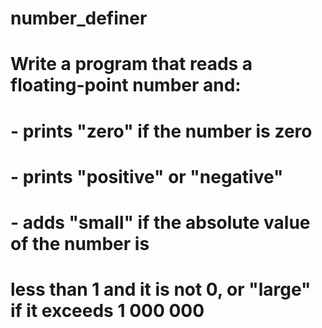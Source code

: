 # number_definer
# Write a program that reads a floating-point number and:
# - prints "zero" if the number is zero
# - prints "positive" or "negative"
# - adds "small" if the absolute value of the number is
# less than 1 and it is not 0, or "large" if it exceeds 1 000 000

